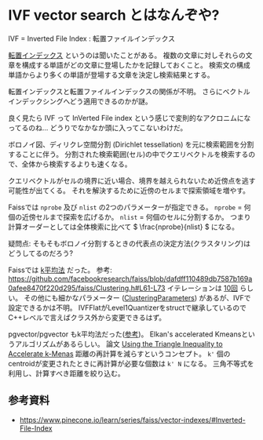 # IVF vector search とはなんぞや?

IVF = Inverted File Index : 転置ファイルインデックス

[転置インデックス](https://ja.wikipedia.org/wiki/%E8%BB%A2%E7%BD%AE%E3%82%A4%E3%83%B3%E3%83%87%E3%83%83%E3%82%AF%E3%82%B9) というのは聞いたことがある。
複数の文章に対しそれらの文章を構成する単語がどの文章に登場したかを記録しておくこと。
検索文の構成単語からより多くの単語が登場する文章を決定し検索結果とする。

転置インデックスと転置ファイルインデックスの関係が不明。
さらにベクトルインデックシングへどう適用できるのかが謎。

良く見たら IVF って InVerted File index という感じで変則的なアクロニムになってるのね…
どうりでなかなか頭に入ってこないわけだ。

ボロノイ図、ディリクレ空間分割 (Dirichlet tessellation) を元に検索範囲を分割することに伴う。
分割された検索範囲(セル)の中でクエリベクトルを検索するので、全体から検索するよりも速くなる。

クエリベクトルがセルの境界に近い場合、境界を越えられないため近傍点を逃す可能性が出てくる。
それを解決するために近傍のセルまで探索領域を増やす。

Faissでは `nprobe` 及び `nlist` の2つのパラメーターが指定できる。
`nprobe` = 何個の近傍セルまで探索を広げるか。
`nlist` = 何個のセルに分割するか。
つまり計算オーダーとしては全体検索に比べて $ \frac{nprobe}{nlist} $ になる。

疑問点: そもそもボロノイ分割するときの代表点の決定方法(クラスタリング)はどうしてるのだろう?

Faissでは [k平均法](https://ja.wikipedia.org/wiki/K%E5%B9%B3%E5%9D%87%E6%B3%95) だった。
参考: <https://github.com/facebookresearch/faiss/blob/dafdff110489db7587b169a0afee8470f220d295/faiss/Clustering.h#L61-L73>
イテレーションは [10回](https://github.com/facebookresearch/faiss/blob/dafdff110489db7587b169a0afee8470f220d295/faiss/IndexIVF.cpp#L46) らしい。
その他にも細かなパラメーター ([ClusteringParameters](https://github.com/facebookresearch/faiss/blob/dafdff110489db7587b169a0afee8470f220d295/faiss/Clustering.h#L21)) があるが、IVFで設定できるかは不明。
IVFFlatがLevel1Quantizerをstructで継承しているのでC++レベルで言えばクラス外から変更できるはず。

pgvector/pgvector もk平均法だった([参考](https://github.com/pgvector/pgvector/blob/c6ddf62a29f4790d386a60f9826583d2a228ef68/src/ivfkmeans.c#L547))。
Elkan's accelerated Kmeansというアルゴリズムがあるらしい。
論文 [Using the Triangle Inequality to Accelerate k-Menas](https://cdn.aaai.org/ICML/2003/ICML03-022.pdf)
距離の再計算を減らすというコンセプト。
`k'` 個のcentroidが変更されたときに再計算が必要な個数は `k' N` になる。
三角不等式を利用し、計算すべき距離を絞り込む。

## 参考資料

* <https://www.pinecone.io/learn/series/faiss/vector-indexes/#Inverted-File-Index>
